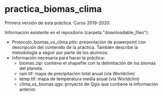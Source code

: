 # practica_biomas_clima



Primera versión de esta práctica. Curso 2019-2020.

Información existente en el repositorio (carpeta "downloadable_files"):

+ Protocolo_biomas_vs_clima.pttx: presentación de powerpoint con descripción del contenido de la práctica. También describe la metodología a seguir por parte de los alumnos.
+ Información necesaria para hacer la práctica:
  + biomas.zip: contiene el shapefile con la delimitación de los biomas del planeta.
  + rain.tif: mapa de precipitación total anual (vía Worldclim)
  + temp.tif: mapa de temperatura media anual (vía Worldclim)
  + clima_vs_biomas.qgs: proyecto de Qgis que contiene la información anterior.



